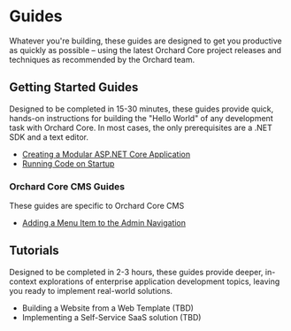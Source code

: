 # Guides

Whatever you're building, these guides are designed to get you productive as quickly as possible – using the latest Orchard Core project releases and techniques as recommended by the Orchard team.

## Getting Started Guides

Designed to be completed in 15-30 minutes, these guides provide quick, hands-on instructions for building the "Hello World" of any development task with Orchard Core. In most cases, the only prerequisites are a .NET SDK and a text editor.

- [Creating a Modular ASP.NET Core Application](create-modular-application-mvc/index.md)
- [Running Code on Startup](run-code-on-startup/index.md)

### Orchard Core CMS Guides

These guides are specific to Orchard Core CMS

- [Adding a Menu Item to the Admin Navigation](add-admin-menu/index.md)

## Tutorials

Designed to be completed in 2-3 hours, these guides provide deeper, in-context explorations of enterprise application development topics, leaving you ready to implement real-world solutions.

- Building a Website from a Web Template (TBD)
- Implementing a Self-Service SaaS solution (TBD)
